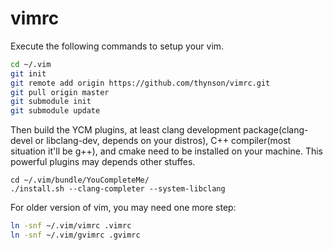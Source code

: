 # vimrc

Execute the following commands to setup your vim.
```bash
cd ~/.vim
git init
git remote add origin https://github.com/thynson/vimrc.git
git pull origin master
git submodule init
git submodule update
```
Then build the YCM plugins, at least clang development package(clang-devel or
libclang-dev, depends on your distros), C++ compiler(most situation it'll be
g++), and cmake need to be installed on your machine. This powerful plugins
may depends other stuffes.
```
cd ~/.vim/bundle/YouCompleteMe/
./install.sh --clang-completer --system-libclang
```
For older version of vim, you may need one more step:
```bash
ln -snf ~/.vim/vimrc .vimrc
ln -snf ~/.vim/gvimrc .gvimrc
```

